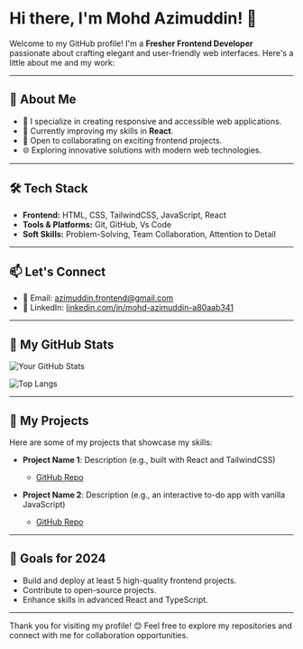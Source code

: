 # Hi there, I'm Mohd Azimuddin! 👋

Welcome to my GitHub profile! I'm a **Fresher Frontend Developer** passionate about crafting elegant and user-friendly web interfaces. Here's a little about me and my work:

---

## 🚀 About Me

- 🌱 I specialize in creating responsive and accessible web applications.
- 🎯 Currently improving my skills in **React**.
- 🤝 Open to collaborating on exciting frontend projects.
- 🌐 Exploring innovative solutions with modern web technologies.

---

## 🛠️ Tech Stack

- **Frontend:** HTML, CSS, TailwindCSS, JavaScript, React
- **Tools & Platforms:** Git, GitHub, Vs Code
- **Soft Skills:** Problem-Solving, Team Collaboration, Attention to Detail

---

## 📫 Let's Connect

- 📧 Email: [azimuddin.frontend@gmail.com](mailto:azimuddin.frontend@gmail.com)
- 💼 LinkedIn: [linkedin.com/in/mohd-azimuddin-a80aab341](https://linkedin.com/in/mohd-azimuddin-a80aab341)

---

## 🌟 My GitHub Stats

![Your GitHub Stats](https://github-readme-stats.vercel.app/api?username=Azimuddin&show_icons=true&theme=radical)

![Top Langs](https://github-readme-stats.vercel.app/api/top-langs/?username=Azimuddin&layout=compact&theme=radical)

---

## 📂 My Projects

Here are some of my projects that showcase my skills:

- **Project Name 1**: Description (e.g., built with React and TailwindCSS)
  - [GitHub Repo](#)

- **Project Name 2**: Description (e.g., an interactive to-do app with vanilla JavaScript)
  - [GitHub Repo](#)

---

## 🌱 Goals for 2024

- Build and deploy at least 5 high-quality frontend projects.
- Contribute to open-source projects.
- Enhance skills in advanced React and TypeScript.

---

Thank you for visiting my profile! 😊 Feel free to explore my repositories and connect with me for collaboration opportunities.
